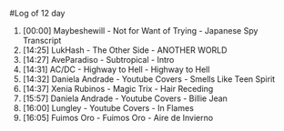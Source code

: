 #Log of 12 day

1. [00:00] Maybeshewill - Not for Want of Trying - Japanese Spy Transcript
1. [14:25] LukHash - The Other Side - ANOTHER WORLD
1. [14:27] AveParadiso - Subtropical - Intro
1. [14:31] AC/DC - Highway to Hell - Highway to Hell
1. [14:32] Daniela Andrade - Youtube Covers - Smells Like Teen Spirit
1. [14:37] Xenia Rubinos - Magic Trix - Hair Receding
1. [15:57] Daniela Andrade - Youtube Covers - Billie Jean
1. [16:00] Lungley - Youtube Covers - In Flames
1. [16:05] Fuimos Oro - Fuimos Oro - Aire de Invierno
